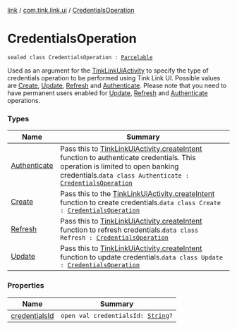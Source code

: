 [link](../../index.md) / [com.tink.link.ui](../index.md) / [CredentialsOperation](./index.md)

# CredentialsOperation

`sealed class CredentialsOperation : `[`Parcelable`](https://developer.android.com/reference/android/os/Parcelable.html)

Used as an argument for the [TinkLinkUiActivity](../-tink-link-ui-activity/index.md) to specify the type of credentials operation
to be performed using Tink Link UI.
Possible values are [Create](-create/index.md), [Update](-update/index.md), [Refresh](-refresh/index.md) and [Authenticate](-authenticate/index.md).
Please note that you need to have permanent users enabled for [Update](-update/index.md), [Refresh](-refresh/index.md)
and [Authenticate](-authenticate/index.md) operations.

### Types

| Name | Summary |
|---|---|
| [Authenticate](-authenticate/index.md) | Pass this to [TinkLinkUiActivity.createIntent](../-tink-link-ui-activity/create-intent.md) function to authenticate credentials. This operation is limited to open banking credentials.`data class Authenticate : `[`CredentialsOperation`](./index.md) |
| [Create](-create/index.md) | Pass this to the [TinkLinkUiActivity.createIntent](../-tink-link-ui-activity/create-intent.md) function to create credentials.`data class Create : `[`CredentialsOperation`](./index.md) |
| [Refresh](-refresh/index.md) | Pass this to [TinkLinkUiActivity.createIntent](../-tink-link-ui-activity/create-intent.md) function to refresh credentials.`data class Refresh : `[`CredentialsOperation`](./index.md) |
| [Update](-update/index.md) | Pass this to [TinkLinkUiActivity.createIntent](../-tink-link-ui-activity/create-intent.md) function to update credentials.`data class Update : `[`CredentialsOperation`](./index.md) |

### Properties

| Name | Summary |
|---|---|
| [credentialsId](credentials-id.md) | `open val credentialsId: `[`String`](https://kotlinlang.org/api/latest/jvm/stdlib/kotlin/-string/index.html)`?` |
